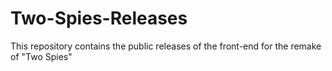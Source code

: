 # Two-Spies-Releases

This repository contains the public releases of the front-end for the remake of "Two Spies"
